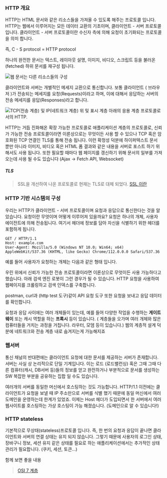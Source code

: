 ### HTTP 개요

HTTP는 HTML 문서와 같은 리소스들을 가져올 수 있도록 해주는 프로토콜 입니다.
HTTP는 웹에서 이루어지는 모든 데이터 교환의 기초이며, 클라이언트 - 서버 프로토콜 입니다.
클라이언트 - 서버 프로토콜이란 수신자 측에 의해 요청이 초기화되는 프로토콜을 의미 합니다.

즉, C - S protocol = HTTP protocol 

하나의 완전한 문서는 텍스트, 레이아웃 설명, 이미지, 비디오, 스크립트 등을 불러온 (fetched) 하위 문서를 재구성 됩니다.

![웹 문서는 다른 리소스들의 구성](https://mdn.github.io/shared-assets/images/diagrams/http/overview/fetching-a-page.svg)

클라이언트와 서버는 개별적인 메세지 교환으로 통신합니다.
보통 클라이언트 ( 브라우저 )가 전송되는 메세지를 요청(Requests)이라고 하며, 이에 대해서 응답하는 서버의 전송 메세지를 응답(Responses)라고 합니다.

![TCP(전송 계층) 및 IP(네트워크 계층) 위 및 표시 계층 아래의 응용 계층 프로토콜로서의 HTTP.](https://mdn.github.io/shared-assets/images/diagrams/http/overview/http-layers.svg)

HTTP는 거듭 진화해온 확장 가능한 프로토콜로 애플리케이션 계층의 프로토콜로, 신뢰가 가능한 전송 프로토콜이라면 이론상으로는 무엇이든 사용 할 수 있으나 TCP 혹은 암호화된 TCP 연결인 TLS를 통해 전송 됩니다.
이런 확정성 덕분에 하이퍼텍스트 문서 뿐만 아니라 이미지, 비디오 혹은 HTML 폼 결과와 같은 내용을 서버로 포스트 하기 위해서도 사용 됩니다. 또한 필요할 때마다 웹 페이지를 갱신하기 위해 문서의 일부를 가져오는데 사용 될 수도 있습니다 (Ajax -> Fetch API, Websocket)
##### TLS 
> SSL을 개선하여 나온 프로토콜로 현재는 TLS로 대체 되었다. 
 [SSL 이란](https://www.canva.com/design/DAGADLIeKjk/rU322d_cJBrUUlaoi8iy9g/view?utm_content=DAGADLIeKjk&utm_campaign=designshare&utm_medium=link&utm_source=editor)

### HTTP 기반 시스템의 구성

우리는 HTTP가 클라이언트  - 서버 프로토콜이며 요청과 응답으로 통신한다는 것을 알았습니다.
요청이란 무엇이며 어떻게 이루어져 있을까요?
요청은 하나의 개체, 사용자 에이전트에 의해 전송됩니다. 
여기서 헤더에 정보를 담아 자신을 식별하기 위한 헤더를 포함하게 됩니다.

```
GET / HTTP/1.1
Host: example.com
User-Agent: Mozilla/5.0 (Windows NT 10.0; Win64; x64) AppleWebKit/537.36 (KHTML, like Gecko) Chrome/112.0.0.0 Safari/537.36
```
예를 들어 사용자가 요청하는 개체는 다음과 같은 형태 입니다.

우린 위에서 신뢰가 가능한 전송 프로토콜이라면 이론상으로 무엇이든 사용 가능하다고 했습니다.
아래 검색 엔진 로봇이 그런 경우가 될 수 있습니다.
HTTP 요청을 사용하여 웹페이지를 크롤링하고 검색 인덱스를 구축합니다.

postman, curl과 (http test 도구)같이 API 요청 도구 또한 요청을 보내고 응답 데이터를 확인합니다.

요청과 응답 사이에는 여러 개체들이 있는데, 예를 들어 다양한 작업을 수행하는 **게이트웨이** 또는 캐시 역할을 하는 **프록시** 등이 있습니다.
( 계층들을 오가며 여러 개체와 많은 컴퓨터들을 거치는 과정을 거칩니다. 라우터, 모뎀 등이 있습니다.)
웹의 계층적 설계 덕분에 네트워크와 전송 계층 내로 숨겨지는게 가능해지죠

### 웹서버

통신 채널의 반대편에는 클라이언트 요청에 대한 문서를 제공하는 서버가 존재합니다. 서버는 사실 상 논리적으로 단일 기계입니다. 이는 로드 (로드밸런싱) 혹은 그때 그때 다른 컴퓨터(캐시, DB서버 등)들의 정보를 얻고 완전하거나 부분적으로 문서를 생성하는 SW 복잡한 부분을 공유하는 집합 일 수도 있습니다. 

여러개의 서버를 동일한 머신에서 호스팅하는 것도 가능합니다.
HTTP/1.1 이전에는 클라이언트가 요청을 보낼 때 IP 주소만으로 서버를 식별 했기 때문에 동일 머신에서 여러 도메인을 운영하는데 한계가 있었죠.
이제는 Host 헤더가 도입되면서 한 서버에서 여러 웹사이트를 호스팅하는 가상 호스팅이 가능 해졌습니다. (도메인으로 알 수 있습니다!)

### HTTP stateless

기본적으로 무상태(stateless)프로토콜 입니다.
즉, 한 번의 요청과 응답이 끝나면 클라이언트와 서버의 연결 상태는 유지 되지 않습니다.
그렇기 때문에 사용자의 로그인 상태, 장바구니 정보, 세션 유지 같은 상태를 필요로 하는 애플리케이션에서는 추가적인 상태 관리가 필요합니다.
(쿠키, 세션, 토큰...)


함께 보면 좋을 내용
>[OSI 7 계층](OSI%207%20계층.md)
